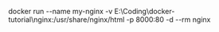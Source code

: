 docker run --name my-nginx -v E:\Coding\docker-tutorial\nginx:/usr/share/nginx/html -p 8000:80 -d --rm nginx